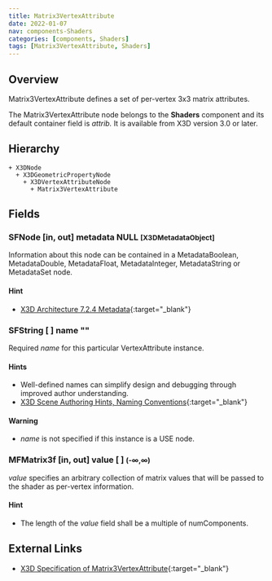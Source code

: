 ```yaml
---
title: Matrix3VertexAttribute
date: 2022-01-07
nav: components-Shaders
categories: [components, Shaders]
tags: [Matrix3VertexAttribute, Shaders]
---
```

<style>
.post h3 {
  word-spacing: 0.2em;
}
</style>

## Overview

Matrix3VertexAttribute defines a set of per-vertex 3x3 matrix attributes.

The Matrix3VertexAttribute node belongs to the **Shaders** component and its default container field is *attrib.* It is available from X3D version 3.0 or later.

## Hierarchy

```
+ X3DNode
  + X3DGeometricPropertyNode
    + X3DVertexAttributeNode
      + Matrix3VertexAttribute
```

## Fields

### SFNode [in, out] **metadata** NULL <small>[X3DMetadataObject]</small>

Information about this node can be contained in a MetadataBoolean, MetadataDouble, MetadataFloat, MetadataInteger, MetadataString or MetadataSet node.

#### Hint

- [X3D Architecture 7.2.4 Metadata](https://www.web3d.org/specifications/X3Dv4Draft/ISO-IEC19775-1v4-CD1/Part01/components/core.html#Metadata){:target="_blank"}

### SFString [ ] **name** ""

Required *name* for this particular VertexAttribute instance.

#### Hints

- Well-defined names can simplify design and debugging through improved author understanding.
- [X3D Scene Authoring Hints, Naming Conventions](https://www.web3d.org/x3d/content/examples/X3dSceneAuthoringHints.html#NamingConventions){:target="_blank"}

#### Warning

- *name* is not specified if this instance is a USE node.

### MFMatrix3f [in, out] **value** [ ] <small>(-∞,∞)</small>

*value* specifies an arbitrary collection of matrix values that will be passed to the shader as per-vertex information.

#### Hint

- The length of the *value* field shall be a multiple of numComponents.

## External Links

- [X3D Specification of Matrix3VertexAttribute](https://www.web3d.org/documents/specifications/19775-1/V4.0/Part01/components/shaders.html#Matrix3VertexAttribute){:target="_blank"}
